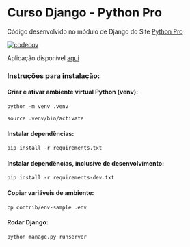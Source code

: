 # Curso Django - Python Pro

Código desenvolvido no módulo de Django do Site [Python Pro](https://pythonpro.com.br/)

[![codecov](https://codecov.io/gh/victoraugusto6/curso-django/branch/main/graph/badge.svg?token=P0IKOKYR5Q)](https://codecov.io/gh/victoraugusto6/curso-django)

Aplicação disponível [aqui](https://curso-django-devpro.onrender.com/)

### <strong>Instruções para instalação</strong>:

#### Criar e ativar ambiente virtual Python (venv):

```python -m venv .venv```

```source .venv/bin/activate```

#### <strong>Instalar dependências</strong>:

```pip install -r requirements.txt```

#### <strong>Instalar dependências, inclusive de desenvolvimento</strong>:

```pip install -r requirements-dev.txt```

#### Copiar variáveis de ambiente:

```cp contrib/env-sample .env```

#### Rodar Django:

```python manage.py runserver```
